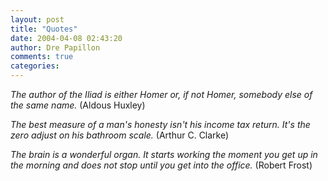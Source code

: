 ```yaml
---
layout: post
title: "Quotes"
date: 2004-04-08 02:43:20
author: Dre Papillon
comments: true
categories: 
---
```



*The author of the Iliad is either Homer or, if not Homer, somebody else of the same name.*  (Aldous Huxley)

*The best measure of a man's honesty isn't his income tax return. It's the zero adjust on his bathroom scale.*  (Arthur C. Clarke)

*The brain is a wonderful organ. It starts working the moment you get up in the morning and does not stop until you get into the office.*  (Robert Frost)